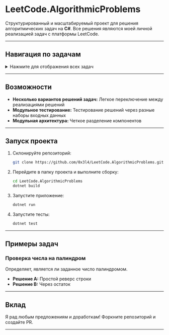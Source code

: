 # LeetCode.AlgorithmicProblems

Структурированный и масштабируемый проект для решения алгоритмических задач на **C#**.
Все решения являются моей личной реализацией задач с платформы LeetCode.

---

## Навигация по задачам

<details>
  <summary>Нажмите для отображения всех задач</summary>

|  #  |    Задача    | Ссылка на решение  |
|-----|--------------|------------|
|1    | [**Two Sum**](https://leetcode.com/problems/two-sum) | [Решения](LeetCode.AlgorithmicProblems/Problems/TwoSum/) |
|9    | [**Palindrome Number**](https://leetcode.com/problems/palindrome-number) | [Решения](LeetCode.AlgorithmicProblems/Problems/PalindromeNumber/) |
|13   | [**Roman to Integer**](https://leetcode.com/problems/roman-to-integer) | [Решения](LeetCode.AlgorithmicProblems/Problems/RomanToInteger/) |
|14   | [**Longest Common Prefix**](https://leetcode.com/problems/longest-common-prefix) | [Решения](LeetCode.AlgorithmicProblems/Problems/LongestCommonPrefix/) |
|20   | [**Valid Parentheses**](https://leetcode.com/problems/valid-parentheses) | [Решения](LeetCode.AlgorithmicProblems/Problems/ValidParantheses/) |

</details>

---

## Возможности

- **Несколько вариантов решений задач:** Легкое переключение между реализациями решений  
- **Модульное тестирование:** Тестирование решений через разные наборы входных данных 
- **Модульная архитектура:** Четкое разделение компонентов  

---

## Запуск проекта

1. Склонируйте репозиторий:
   ```bash
   git clone https://github.com/0x3l4/LeetCode.AlgorithmicProblems.git
   ```

2. Перейдите в папку проекта и выполните сборку:
   ```bash
   cd LeetCode.AlgorithmicProblems
   dotnet build
   ```

3. Запустите приложение:
   ```bash
   dotnet run
   ```

4. Запустите тесты:
   ```bash
   dotnet test
   ```

---

## Примеры задач

### Проверка числа на палиндром
Определяет, является ли заданное число палиндромом.

- **Решение A:** Простой реверс строки  
- **Решение B:** Через остаток

---

## Вклад

Я рад любым предложениям и доработкам! Форкните репозиторий и создайте PR.

---